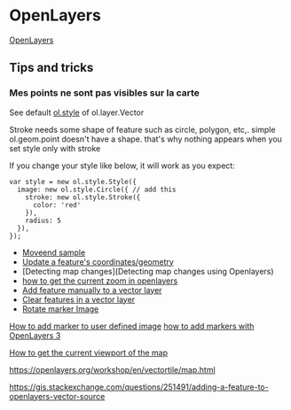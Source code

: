 # OpenLayers

[OpenLayers](https://openlayers.org/)

## Tips and tricks

### Mes points ne sont pas visibles sur la carte

See default [ol.style](http://openlayers.org/en/latest/apidoc/ol.style.html) of ol.layer.Vector

Stroke needs some shape of feature such as circle, polygon, etc,. simple ol.geom.point doesn't have a shape. that's why nothing appears when you set style only with stroke

If you change your style like below, it will work as you expect:
```
var style = new ol.style.Style({
  image: new ol.style.Circle({ // add this
    stroke: new ol.style.Stroke({
      color: 'red'
    }),
    radius: 5
  }),
});
```

- [Moveend sample](https://openlayers.org/en/latest/examples/moveend.html)
- [Update a feature's coordinates/geometry](https://gis.stackexchange.com/questions/189462/update-a-features-coordinates-geometry)
- [Detecting map changes](Detecting map changes using Openlayers)
- [how to get the current zoom in openlayers](https://stackoverflow.com/questions/39017806/how-to-get-the-current-zoom-in-openlayers)
- [Add feature manually to a vector layer](https://gis.stackexchange.com/questions/153092/add-feature-manually-to-a-vector-layer-in-ol3)
- [Clear features in a vector layer](https://gis.stackexchange.com/questions/251770/how-can-i-clear-a-vector-layer-features-in-openlayers-4)
- [Rotate marker Image](https://openlayers.org/en/latest/apidoc/module-ol_style_Icon.html)

[How to add marker to user defined image](https://gis.stackexchange.com/questions/176510/how-to-add-marker-to-user-defined-image-in-openlayers-3)
[how to add markers with OpenLayers 3](https://stackoverflow.com/questions/24315801/how-to-add-markers-with-openlayers-3)

[How to get the current viewport of the map](https://stackoverflow.com/questions/8988453/how-to-get-the-current-viewport-of-the-map-out-of-openlayers-as-geometry-boundi)

https://openlayers.org/workshop/en/vectortile/map.html

https://gis.stackexchange.com/questions/251491/adding-a-feature-to-openlayers-vector-source
